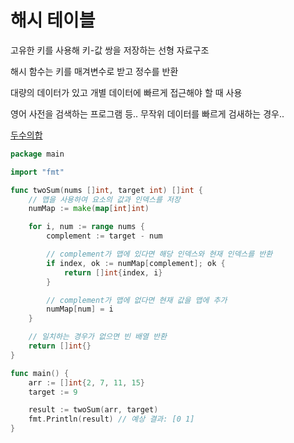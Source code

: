 # 해시 테이블
고유한 키를 사용해 키-값 쌍을 저장하는 선형 자료구조

해시 함수는 키를 매겨변수로 받고 정수를 반환

대량의 데이터가 있고 개별 데이터에 빠르게 접근해야 할 때 사용

영어 사전을 검색하는 프로그램 등..
무작위 데이터를 빠르게 검새하는 경우..


[두수의합](https://leetcode.com/problems/two-sum/)
```go
package main

import "fmt"

func twoSum(nums []int, target int) []int {
    // 맵을 사용하여 요소의 값과 인덱스를 저장
    numMap := make(map[int]int)

    for i, num := range nums {
        complement := target - num

        // complement가 맵에 있다면 해당 인덱스와 현재 인덱스를 반환
        if index, ok := numMap[complement]; ok {
            return []int{index, i}
        }

        // complement가 맵에 없다면 현재 값을 맵에 추가
        numMap[num] = i
    }

    // 일치하는 경우가 없으면 빈 배열 반환
    return []int{}
}

func main() {
    arr := []int{2, 7, 11, 15}
    target := 9

    result := twoSum(arr, target)
    fmt.Println(result) // 예상 결과: [0 1]
}

```
